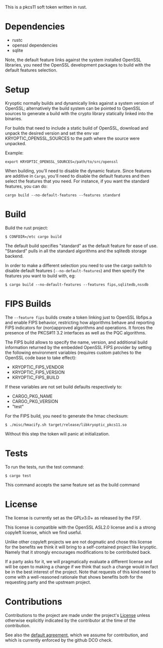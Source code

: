 This is a pkcs11 soft token written in rust.

# Dependencies

 * rustc
 * openssl dependencies
 * sqlite

Note, the default feature links against the system installed OpenSSL
libraries, you need the OpenSSL development packages to build with
the default features selection.

# Setup

Kryoptic normally builds and dynamically links against a system version
of OpenSSL; alternatively the build system can be pointed to OpenSSL
sources to generate a build with the crypto library statically linked
into the binaries.

For builds that need to include a static build of OpenSSL, download and
unpack the desired version and set the env var KRYOPTIC_OPENSSL_SOURCES
to the path where the source were unpacked.

Example:

    export KRYOPTIC_OPENSSL_SOURCES=/path/to/src/openssl

When building, you'll need to disable the dynamic feature.  Since
features are additive in `Cargo`, you'll need to disable the default
features and then select the features that you need.  For instance, if
you want the standard features, you can do:

    cargo build --no-default-features --features standard

# Build

Build the rust project:

    $ CONFDIR=/etc cargo build

The default build specifies "standard" as the default feature for
ease of use. "Standard" pulls in all the standard algorithms and the
sqlitedb storage backend.

In order to make a different selection you need to use the cargo
switch to disable default features (`--no-default-features`) and then
specify the features you want to build with, eg:

    $ cargo build --no-default-features --features fips,sqlitedb,nssdb

# FIPS Builds

The `--feature fips` builds create a token linking just to OpenSSL libfips.a
and enable FIPS behavior, restricting how algorithms behave and reporting
FIPS indicators for (non)approved algorithms and operations. It forces the
presence of the PKCS#11 3.2 interfaces as well as the PQC algorithms.

The FIPS build allows to specify the name, version, and additional build
information returned by the embedded OpenSSL FIPS provider by setting the
following environment variables (requires custom patches to the OpenSSL
code base to take effect):
- KRYOPTIC_FIPS_VENDOR
- KRYOPTIC_FIPS_VERSION
- KRYOPTIC_FIPS_BUILD

If these variables are not set build defaults respectively to:
- CARGO_PKG_NAME
- CARGO_PKG_VERSION
- "test"

For the FIPS build, you need to generate the hmac checksum:

    $ ./misc/hmacify.sh target/release/libkryoptic_pkcs11.so

Without this step the token will panic at initialization.

# Tests

To run the tests, run the test command:

    $ cargo test

This command accepts the same feature set as the build command

# License

The license is currently set as the GPLv3.0+ as released by the FSF.

This license is compatible with the OpenSSL ASL2.0 license and is a strong
copyleft license, which we find useful.

Unlike other copyleft projects we are not dogmatic and chose this license
for the benefits we think it will bring to a self-contained project like
kryoptic. Namely that it strongly encourages modifications to be
contributed back.

If a party asks for it, we will pragmatically evaluate a different license
and will be open to making a change if we think that such a change would in fact
be in the best interest of the project. Note that requests of this kind
need to come with a well-reasoned rationale that shows benefits both for
the requesting party and the upstream project.


# Contributions

Contributions to the project are made under the project's [License](LICENSE.txt)
unless otherwise explicitly indicated by the contributor at the time of the
contribution.

See also the [default agreement](https://developercertificate.org/), which we assume
for contribution, and which is currently enforced by the github DCO check.
